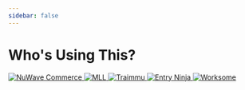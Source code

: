 ```yaml
---
sidebar: false
---
```


# Who's Using This?

<div class="showcase">
  <div class="logos">
    <a href="http://nuwavecommerce.com/">
      <img src="/img/users/nuwave.png" alt="NuWave Commerce" title="NuWave Commerce">
    </a>
    <a href="https://mll.com/">
      <img src="/img/users/mll.svg" alt="MLL" title="MLL">
    </a>
    <a href="https://www.traimmu.com">
      <img src="/img/users/traimmu.jpg" alt="Traimmu" title="Traimmu">
    </a>
    <a href="https://www.entryninja.com">
      <img src="/img/users/entryninja.png" alt="Entry Ninja" title="Entry Ninja">
    </a>
    <a href="https://worksome.co.uk">
      <img src="/img/users/worksome.png" alt="Worksome" title="Worksome - Platform for local freelancers">
    </a>
  </div>
</div>
